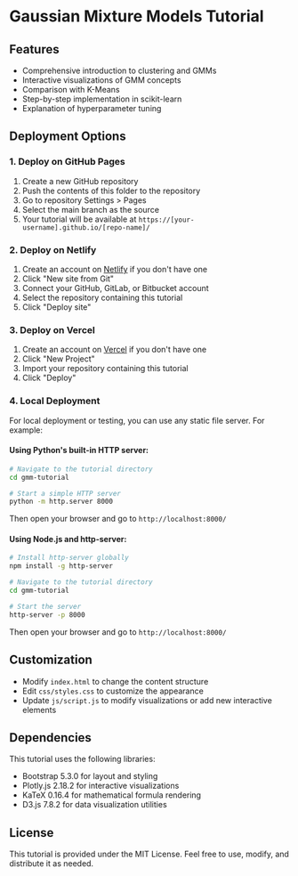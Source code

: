 # Gaussian Mixture Models Tutorial

## Features

- Comprehensive introduction to clustering and GMMs
- Interactive visualizations of GMM concepts
- Comparison with K-Means
- Step-by-step implementation in scikit-learn
- Explanation of hyperparameter tuning

## Deployment Options

### 1. Deploy on GitHub Pages

1. Create a new GitHub repository
2. Push the contents of this folder to the repository
3. Go to repository Settings > Pages
4. Select the main branch as the source
5. Your tutorial will be available at `https://[your-username].github.io/[repo-name]/`

### 2. Deploy on Netlify

1. Create an account on [Netlify](https://www.netlify.com/) if you don't have one
2. Click "New site from Git"
3. Connect your GitHub, GitLab, or Bitbucket account
4. Select the repository containing this tutorial
5. Click "Deploy site"

### 3. Deploy on Vercel

1. Create an account on [Vercel](https://vercel.com/) if you don't have one
2. Click "New Project"
3. Import your repository containing this tutorial
4. Click "Deploy"

### 4. Local Deployment

For local deployment or testing, you can use any static file server. For example:

#### Using Python's built-in HTTP server:

```bash
# Navigate to the tutorial directory
cd gmm-tutorial

# Start a simple HTTP server
python -m http.server 8000
```

Then open your browser and go to `http://localhost:8000/`

#### Using Node.js and http-server:

```bash
# Install http-server globally
npm install -g http-server

# Navigate to the tutorial directory
cd gmm-tutorial

# Start the server
http-server -p 8000
```

Then open your browser and go to `http://localhost:8000/`

## Customization

- Modify `index.html` to change the content structure
- Edit `css/styles.css` to customize the appearance
- Update `js/script.js` to modify visualizations or add new interactive elements

## Dependencies

This tutorial uses the following libraries:

- Bootstrap 5.3.0 for layout and styling
- Plotly.js 2.18.2 for interactive visualizations
- KaTeX 0.16.4 for mathematical formula rendering
- D3.js 7.8.2 for data visualization utilities

## License

This tutorial is provided under the MIT License. Feel free to use, modify, and distribute it as needed. 